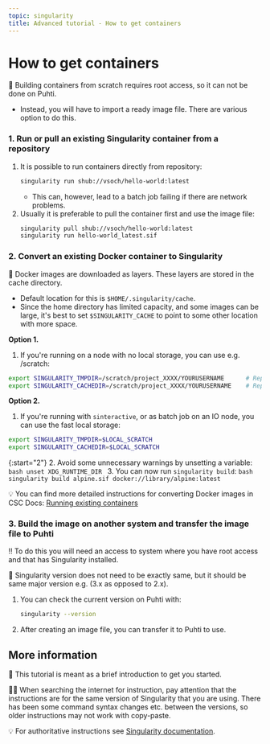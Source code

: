 ```yaml
---
topic: singularity
title: Advanced tutorial - How to get containers
---
```


# How to get containers
💬 Building containers from scratch requires root access, so it can not be done on Puhti. 
- Instead, you will have to import a ready image file. There are various option to do this.

### 1. Run or pull an existing Singularity container from a repository
1. It is possible to run containers directly from repository:
    ```bash
    singularity run shub://vsoch/hello-world:latest
    ```
    - This can, however, lead to a batch job failing if there are network problems.
2. Usually it is preferable to pull the container first and use the image file:
    ```bash
    singularity pull shub://vsoch/hello-world:latest
    singularity run hello-world_latest.sif
    ```

### 2. Convert an existing Docker container to Singularity

💬 Docker images are downloaded as layers. These layers are stored in the cache directory. 
- Default location for this is `$HOME/.singularity/cache`. 
- Since the home directory has limited capacity, and some images can be large, it's best to set `$SINGULARITY_CACHE` to point to some other location with more space.

**Option 1.**  
1. If you're running on a node with no local storage, you can use e.g. /scratch:
```bash
export SINGULARITY_TMPDIR=/scratch/project_XXXX/YOURUSERNAME      # Replace XXXX and YOURUSERNAME
export SINGULARITY_CACHEDIR=/scratch/project_XXXX/YOURUSERNAME    # Replace XXXX and YOURUSERNAME
```

**Option 2.**  
1. If you're running with `sinteractive`, or as batch job on an IO node, you can use the fast local storage:
```bash
export SINGULARITY_TMPDIR=$LOCAL_SCRATCH
export SINGULARITY_CACHEDIR=$LOCAL_SCRATCH
```

{:start="2"}
2. Avoid some unnecessary warnings by unsetting a variable:
    ```bash
    unset XDG_RUNTIME_DIR
    ```
3. You can now run `singularity build`:
    ```bash
    singularity build alpine.sif docker://library/alpine:latest
    ```

💡 You can find more detailed instructions for converting Docker images in CSC Docs: [Running existing containers](https://docs.csc.fi/computing/containers/run-existing/)

### 3. Build the image on another system and transfer the image file to Puhti
‼️ To do this you will need an access to system where you have root access and that has Singularity installed.

💬 Singularity version does not need to be exactly same, but it should be same major version e.g. (3.x as opposed to 2.x).

1. You can check the current version on Puhti with:
    ```bash
    singularity --version
    ```
2. After creating an image file, you can transfer it to Puhti to use.

## More information

💬 This tutorial is meant as a brief introduction to get you started.

☝🏻 When searching the internet for instruction, pay attention that the instructions are for the same version of Singularity that you are using. There has been some command syntax changes etc. between the versions, so older instructions may not work with copy-paste.

💡 For authoritative instructions see [Singularity documentation](https://sylabs.io/docs/).
